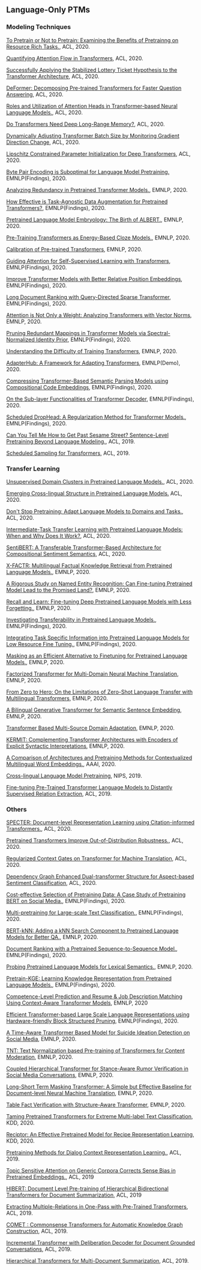 ## Language-Only PTMs
### Modeling Techniques
[To Pretrain or Not to Pretrain: Examining the Benefits of Pretrainng on Resource Rich Tasks.](https://www.aclweb.org/anthology/2020.acl-main.200.pdf), ACL, 2020.

[Quantifying Attention Flow in Transformers](https://www.aclweb.org/anthology/2020.acl-main.385.pdf), ACL, 2020.

[Successfully Applying the Stabilized Lottery Ticket Hypothesis to the Transformer Architecture](https://www.aclweb.org/anthology/2020.acl-main.360.pdf), ACL, 2020.

[DeFormer: Decomposing Pre-trained Transformers for Faster Question Answering](https://www.aclweb.org/anthology/2020.acl-main.411.pdf), ACL, 2020.

[Roles and Utilization of Attention Heads in Transformer-based Neural Language Models.](https://www.aclweb.org/anthology/2020.acl-main.311.pdf), ACL, 2020.

[Do Transformers Need Deep Long-Range Memory?](https://www.aclweb.org/anthology/2020.acl-main.672.pdf), ACL, 2020.

[Dynamically Adjusting Transformer Batch Size by Monitoring Gradient Direction Change](https://www.aclweb.org/anthology/2020.acl-main.323.pdf), ACL, 2020.

[Lipschitz Constrained Parameter Initialization for Deep Transformers](https://www.aclweb.org/anthology/2020.acl-main.38.pdf), ACL, 2020.

[Byte Pair Encoding is Suboptimal for Language Model Pretraining.](https://www.aclweb.org/anthology/2020.findings-emnlp.414.pdf) EMNLP(Findings), 2020.

[Analyzing Redundancy in Pretrained Transformer Models.](https://www.aclweb.org/anthology/2020.emnlp-main.398.pdf), EMNLP, 2020.

[How Effective is Task-Agnostic Data Augmentation for Pretrained Transformers?](https://www.aclweb.org/anthology/2020.findings-emnlp.394.pdf), EMNLP(Findings), 2020.

[Pretrained Language Model Embryology: The Birth of ALBERT.](https://www.aclweb.org/anthology/2020.emnlp-main.553.pdf), EMNLP, 2020.

[Pre-Training Transformers as Energy-Based Cloze Models.](https://www.aclweb.org/anthology/2020.emnlp-main.20.pdf), EMNLP, 2020.

[Calibration of Pre-trained Transformers](https://www.aclweb.org/anthology/2020.emnlp-main.21.pdf), EMNLP, 2020.

[Guiding Attention for Self-Supervised Learning with Transformers](https://www.aclweb.org/anthology/2020.findings-emnlp.419.pdf), EMNLP(Findings), 2020.

[Improve Transformer Models with Better Relative Position Embeddings](https://www.aclweb.org/anthology/2020.findings-emnlp.298.pdf), EMNLP(Findings), 2020.

[Long Document Ranking with Query-Directed Sparse Transformer](https://www.aclweb.org/anthology/2020.findings-emnlp.412.pdf), EMNLP(Findings), 2020.

[Attention is Not Only a Weight: Analyzing Transformers with Vector Norms](https://www.aclweb.org/anthology/2020.emnlp-main.574.pdf), EMNLP, 2020.

[Pruning Redundant Mappings in Transformer Models via Spectral-Normalized Identity Prior](https://www.aclweb.org/anthology/2020.findings-emnlp.64.pdf), EMNLP(Findings), 2020.

[Understanding the Difficulty of Training Transformers](https://www.aclweb.org/anthology/2020.emnlp-main.463.pdf), EMNLP, 2020.

[AdapterHub: A Framework for Adapting Transformers](https://www.aclweb.org/anthology/2020.emnlp-demos.7.pdf), EMNLP(Demo), 2020.

[Compressing Transformer-Based Semantic Parsing Models using Compositional Code Embeddings](https://www.aclweb.org/anthology/2020.findings-emnlp.423.pdf), EMNLP(Findings), 2020.

[On the Sub-layer Functionalities of Transformer Decoder](https://www.aclweb.org/anthology/2020.findings-emnlp.432.pdf), EMNLP(Findings), 2020.

[Scheduled DropHead: A Regularization Method for Transformer Models.](https://www.aclweb.org/anthology/2020.findings-emnlp.178.pdf), EMNLP(Findings), 2020.

[Can You Tell Me How to Get Past Sesame Street? Sentence-Level Pretraining Beyond Language Modeling.](https://www.aclweb.org/anthology/P19-1439.pdf), ACL, 2019.

[Scheduled Sampling for Transformers](https://www.aclweb.org/anthology/P19-2049.pdf), ACL, 2019.


### Transfer Learning
[Unsupervised Domain Clusters in Pretrained Language Models.](https://www.aclweb.org/anthology/2020.acl-main.692.pdf), ACL, 2020.

[Emerging Cross-lingual Structure in Pretrained Language Models.](https://www.aclweb.org/anthology/2020.acl-main.536.pdf) ACL, 2020.

[Don't Stop Pretraining: Adapt Language Models to Domains and Tasks.](https://www.aclweb.org/anthology/2020.acl-main.740.pdf), ACL, 2020.

[Intermediate-Task Transfer Learning with Pretrained Language Models: When and Why Does It Work?](https://www.aclweb.org/anthology/2020.acl-main.467.pdf), ACL, 2020.

[SentiBERT: A Transferable Transformer-Based Architecture for Compositional Sentiment Semantics](https://www.aclweb.org/anthology/2020.acl-main.341.pdf), ACL, 2020.

[X-FACTR: Multilingual Factual Knowledge Retrieval from Pretrained Language Models.](https://www.aclweb.org/anthology/2020.emnlp-main.479.pdf), EMNLP, 2020.

[A Rigorous Study on Named Entity Recognition: Can Fine-tuning Pretrained Model Lead to the Promised Land?](https://www.aclweb.org/anthology/2020.emnlp-main.592.pdf), EMNLP, 2020.

[Recall and Learn: Fine-tuning Deep Pretrained Language Models with Less Forgetting.](https://www.aclweb.org/anthology/2020.emnlp-main.634.pdf), EMNLP, 2020.

[Investigating Transferability in Pretrained Language Models.](https://www.aclweb.org/anthology/2020.findings-emnlp.125/), EMNLP(Findings), 2020.

[Integrating Task Specific Information into Pretrained Language Models for Low Resource Fine Tuning.](https://www.aclweb.org/anthology/2020.findings-emnlp.285.pdf), EMNLP(Findings), 2020.

[Masking as an Efficient Alternative to Finetuning for Pretrained Language Models.](https://www.aclweb.org/anthology/2020.emnlp-main.174.pdf), EMNLP, 2020.

[Factorized Transformer for Multi-Domain Neural Machine Translation](https://www.aclweb.org/anthology/2020.findings-emnlp.377.pdf), EMNLP, 2020.

[From Zero to Hero: On the Limitations of Zero-Shot Language Transfer with Multilingual Transformers](https://www.aclweb.org/anthology/2020.emnlp-main.363.pdf), EMNLP, 2020.

[A Bilingual Generative Transformer for Semantic Sentence Embedding](https://www.aclweb.org/anthology/2020.emnlp-main.122.pdf), EMNLP, 2020.

[Transformer Based Multi-Source Domain Adaptation](https://www.aclweb.org/anthology/2020.emnlp-main.639.pdf), EMNLP, 2020.

[KERMIT: Complementing Transformer Architectures with Encoders of Explicit Syntactic Interpretations](https://www.aclweb.org/anthology/2020.emnlp-main.18.pdf), EMNLP, 2020.

[A Comparison of Architectures and Pretraining Methods for Contextualized Multilingual Word Embeddings.](https://ojs.aaai.org//index.php/AAAI/article/view/6443), AAAI, 2020.

[Cross-lingual Language Model Pretraining](https://proceedings.neurips.cc/paper/2019/file/c04c19c2c2474dbf5f7ac4372c5b9af1-Paper.pdf), NIPS, 2019.

[Fine-tuning Pre-Trained Transformer Language Models to Distantly Supervised Relation Extraction](https://www.aclweb.org/anthology/P19-1134.pdf), ACL, 2019.

### Others
[SPECTER: Document-level Representation Learning using Citation-informed Transformers.](https://www.aclweb.org/anthology/2020.acl-main.207.pdf), ACL, 2020.

[Pretrained Transformers Improve Out-of-Distribution Robustness.](https://www.aclweb.org/anthology/2020.acl-main.244.pdf), ACL, 2020.

[Regularized Context Gates on Transformer for Machine Translation](https://www.aclweb.org/anthology/2020.acl-main.757.pdf), ACL, 2020.

[Dependency Graph Enhanced Dual-transformer Structure for Aspect-based Sentiment Classification](https://www.aclweb.org/anthology/2020.acl-main.588.pdf), ACL, 2020.

[Cost-effective Selection of Pretraining Data: A Case Study of Pretraining BERT on Social Media.](https://www.aclweb.org/anthology/2020.findings-emnlp.151.pdf), EMNLP(Findings), 2020.

[Multi-pretraining for Large-scale Text Classification.](https://www.aclweb.org/anthology/2020.findings-emnlp.185.pdf), EMNLP(Findings), 2020.

[BERT-kNN: Adding a kNN Search Component to Pretrained Language Models for Better QA.](https://www.aclweb.org/anthology/2020.findings-emnlp.307.pdf), EMNLP, 2020.

[Document Ranking with a Pretrained Sequence-to-Sequence Model.](https://www.aclweb.org/anthology/2020.findings-emnlp.63.pdf), EMNLP(Findings), 2020.

[Probing Pretrained Language Models for Lexical Semantics.](https://www.aclweb.org/anthology/2020.emnlp-main.586.pdf), EMNLP, 2020.

[Pretrain-KGE: Learning Knowledge Representation from Pretrained Language Models.](https://www.aclweb.org/anthology/2020.findings-emnlp.25.pdf), EMNLP(Findings), 2020.

[Competence-Level Prediction and Resume & Job Description Matching Using Context-Aware Transformer Models](https://www.aclweb.org/anthology/2020.emnlp-main.679.pdf), EMNLP, 2020

[Efficient Transformer-based Large Scale Language Representations using Hardware-friendly Block Structured Pruning](https://www.aclweb.org/anthology/2020.findings-emnlp.286.pdf), EMNLP(Findings), 2020.

[A Time-Aware Transformer Based Model for Suicide Ideation Detection on Social Media](https://www.aclweb.org/anthology/2020.emnlp-main.619.pdf), EMNLP, 2020.

[TNT: Text Normalization based Pre-training of Transformers for Content Moderation](https://www.aclweb.org/anthology/2020.emnlp-main.383.pdf), EMNLP, 2020.

[Coupled Hierarchical Transformer for Stance-Aware Rumor Verification in Social Media Conversations](https://www.aclweb.org/anthology/2020.emnlp-main.108.pdf), EMNLP, 2020.

[Long-Short Term Masking Transformer: A Simple but Effective Baseline for Document-level Neural Machine Translation](https://www.aclweb.org/anthology/2020.emnlp-main.81.pdf), EMNLP, 2020.

[Table Fact Verification with Structure-Aware Transformer](https://www.aclweb.org/anthology/2020.emnlp-main.126.pdf), EMNLP, 2020.

[Taming Pretrained Transformers for Extreme Multi-label Text Classification](https://arxiv.org/pdf/1905.02331.pdf), KDD, 2020.

[Reciptor: An Effective Pretrained Model for Recipe Representation Learning](https://dl.acm.org/doi/pdf/10.1145/3394486.3403223), KDD, 2020.

[Pretraining Methods for Dialog Context Representation Learning.](https://www.aclweb.org/anthology/P19-1373.pdf), ACL, 2019.

[Topic Sensitive Attention on Generic Corpora Corrects Sense Bias in Pretrained Embeddings.](https://www.aclweb.org/anthology/P19-1168.pdf), ACL, 2019

[HIBERT: Document Level Pre-training of Hierarchical Bidirectional Transformers for Document Summarization](https://www.aclweb.org/anthology/P19-1499.pdf), ACL, 2019

[Extracting Multiple-Relations in One-Pass with Pre-Trained Transformers](https://www.aclweb.org/anthology/P19-1132.pdf), ACL, 2019.

[COMET : Commonsense Transformers for Automatic Knowledge Graph Construction](https://www.aclweb.org/anthology/P19-1470.pdf), ACL, 2019.

[Incremental Transformer with Deliberation Decoder for Document Grounded Conversations](https://www.aclweb.org/anthology/P19-1002.pdf), ACL, 2019.

[Hierarchical Transformers for Multi-Document Summarization](https://www.aclweb.org/anthology/P19-1500.pdf), ACL, 2019.

